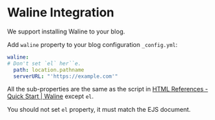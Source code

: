 # Waline Integration

We support installing Waline to your blog.

Add `waline` property to your blog configuration `_config.yml`:

```yml
waline:
# Don't set `el` her``e.
  path: location.pathname
  serverURL: "'https://example.com'"
```

All the sub-properties are the same as the script in [HTML References - Quick Start | Waline](https://waline.js.org/en/quick-start.html#html-references) except `el`.

You should not set `el` property, it must match the EJS document.
